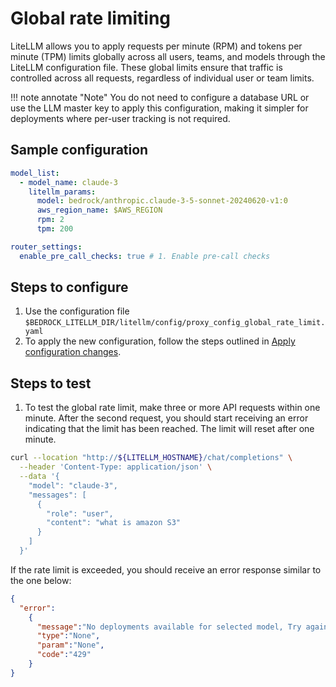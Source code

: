 # Global rate limiting

LiteLLM allows you to apply requests per minute (RPM) and tokens per minute (TPM) limits globally across all users, teams, and models through the LiteLLM configuration file. These global limits ensure that traffic is controlled across all requests, regardless of individual user or team limits.

!!! note annotate "Note"
    You do not need to configure a database URL or use the LLM master key to apply this configuration, making it simpler for deployments where per-user tracking is not required.


## Sample configuration

```yaml
model_list:
  - model_name: claude-3
    litellm_params:
      model: bedrock/anthropic.claude-3-5-sonnet-20240620-v1:0
      aws_region_name: $AWS_REGION
      rpm: 2 
      tpm: 200

router_settings:
  enable_pre_call_checks: true # 1. Enable pre-call checks
```

## Steps to configure

1. Use the configuration file `$BEDROCK_LITELLM_DIR/litellm/config/proxy_config_global_rate_limit.yaml`
1. To apply the new configuration, follow the steps outlined in [Apply configuration changes](./40-apply-config-changes.md).

## Steps to test
1. To test the global rate limit, make three or more API requests within one minute. After the second request, you should start receiving an error indicating that the limit has been reached. The limit will reset after one minute.
  ```bash
  curl --location "http://${LITELLM_HOSTNAME}/chat/completions" \
    --header 'Content-Type: application/json' \
    --data '{
      "model": "claude-3",
      "messages": [
        {
          "role": "user",
          "content": "what is amazon S3"
        }
      ]
    }'
  ```
  If the rate limit is exceeded, you should receive an error response similar to the one below:
  ```json
  {
    "error":
      {
        "message":"No deployments available for selected model, Try again in 60 seconds. Passed model=bedrock/anthropic.claude-3-5-sonnet-20240620-v1:0. Try again in 60 seconds.",
        "type":"None",
        "param":"None",
        "code":"429"
      }
  }
  ```
